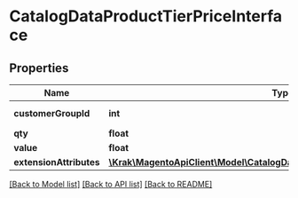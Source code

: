 # CatalogDataProductTierPriceInterface

## Properties
Name | Type | Description | Notes
------------ | ------------- | ------------- | -------------
**customerGroupId** | **int** | Customer group id | 
**qty** | **float** | Tier qty | 
**value** | **float** | Price value | 
**extensionAttributes** | [**\Krak\MagentoApiClient\Model\CatalogDataProductTierPriceExtensionInterface**](CatalogDataProductTierPriceExtensionInterface.md) |  | [optional] 

[[Back to Model list]](../README.md#documentation-for-models) [[Back to API list]](../README.md#documentation-for-api-endpoints) [[Back to README]](../README.md)


